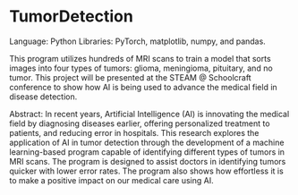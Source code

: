 # TumorDetection

Language: Python
Libraries: PyTorch, matplotlib, numpy, and pandas.

This program utilizes hundreds of MRI scans to train a model that sorts images into four types of tumors: glioma, meningioma, pituitary, and no tumor. This project will be presented at the STEAM @ Schoolcraft conference to show how AI is being used to advance the medical field in disease detection. 


Abstract: In recent years, Artificial Intelligence (AI) is innovating the medical field by diagnosing diseases earlier, offering personalized treatment to patients, and reducing error in hospitals. This research explores the application of AI in tumor detection through the development of a machine learning-based program capable of identifying different types of tumors in MRI scans. The program is designed to assist doctors in identifying tumors quicker with lower error rates. The program also shows how effortless it is to make a positive impact on our medical care using AI. 
